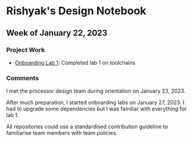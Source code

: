 # Rishyak's Design Notebook

## Week of January 22, 2023
### Project Work
- [Onboarding Lab 1](https://github.com/rishyak/potential-computing-machine/tree/main/Labs/1): Completed lab 1 on toolchains

### Comments
I met the processor design team during orientation on January 23, 2023. 

After much preparation, I started onboarding labs on January 27, 2023. I had to upgrade some dependencies but I was familiar with everything for lab 1.

All repositories could use a standardised contribution guideline to familiarise team members with team policies.
